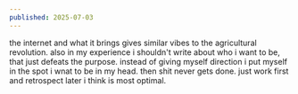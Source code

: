```yaml
---
published: 2025-07-03
---
```


the internet and what it brings gives similar vibes to the agricultural revolution. also in my experience i shouldn't write about who i want to be, that just defeats the purpose. instead of giving myself direction i put myself in the spot i wnat to be in my head. then shit never gets done. just work first and retrospect later i think is most optimal.